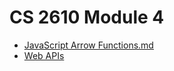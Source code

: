# CS 2610 Module 4

*   [JavaScript Arrow Functions.md](./JavaScript_Arrow_Functions.md)
*   [Web APIs](./Web_APIs.md)
